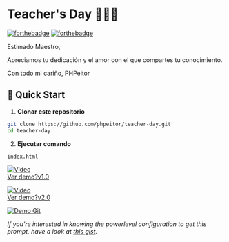 # Teacher's Day 📕👩‍🏫
[![forthebadge](http://forthebadge.com/images/badges/made-with-css.svg)](https://www.linkedin.com/in/drphp/)
[![forthebadge](http://forthebadge.com/images/badges/built-with-love.svg)](https://www.linkedin.com/in/drphp/)

Estimado Maestro, 

Apreciamos tu dedicación y el amor con el que compartes tu conocimiento.

Con todo mi cariño, PHPeitor

## 🚀 Quick Start

1. **Clonar este repositorio**
```bash
git clone https://github.com/phpeitor/teacher-day.git
cd teacher-day
```
2. **Ejecutar comando**
```bash
index.html
```

[![Video](https://img.youtube.com/vi/1-KaqQisTtU/0.jpg)](https://www.youtube.com/watch?v=1-KaqQisTtU)  
[Ver demo?v1.0](https://www.youtube.com/watch?v=1-KaqQisTtU)

[![Video](https://img.youtube.com/vi/fONWx0vGRk8/0.jpg)](https://www.youtube.com/watch?v=fONWx0vGRk8)  
[Ver demo?v2.0](https://www.youtube.com/watch?v=fONWx0vGRk8)

<a href="#" target="_self" style="pointer-events: none;">
  <img src="https://wiesseconsultores.com/demo.gif" alt="Demo Git">
</a>

*If you're interested in knowing the powerlevel configuration to get this prompt, have a look at [this gist](https://github.com/phpeitor/).*
